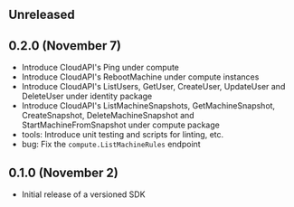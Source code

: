 ## Unreleased

## 0.2.0 (November 7)

- Introduce CloudAPI's Ping under compute
- Introduce CloudAPI's RebootMachine under compute instances
- Introduce CloudAPI's ListUsers, GetUser, CreateUser, UpdateUser and DeleteUser under identity package
- Introduce CloudAPI's ListMachineSnapshots, GetMachineSnapshot, CreateSnapshot, DeleteMachineSnapshot and StartMachineFromSnapshot under compute package
- tools: Introduce unit testing and scripts for linting, etc.
- bug: Fix the `compute.ListMachineRules` endpoint

## 0.1.0 (November 2)

- Initial release of a versioned SDK
